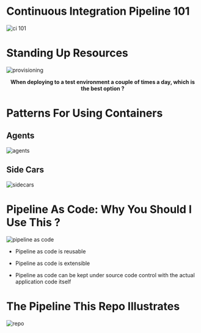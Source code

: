 # Continuous Integration Pipeline 101

![ci 101](https://user-images.githubusercontent.com/15145995/46338961-80b36780-c629-11e8-9272-fd0a74ee7b06.PNG)

# Standing Up Resources

![provisioning](https://user-images.githubusercontent.com/15145995/46339832-b22d3280-c62b-11e8-86a2-d87ea3a6af3e.PNG)

<p align="center">
  <b>When deploying to a test environment a couple of times a day, which is the best option ?</b><br>
</p>

# Patterns For Using Containers

## Agents

![agents](https://user-images.githubusercontent.com/15145995/46341044-1e5d6580-c62f-11e8-801c-6a82a2e9c4ac.PNG)

## Side Cars

![sidecars](https://user-images.githubusercontent.com/15145995/46341216-7f853900-c62f-11e8-96b9-703a0db1efb6.PNG)

# Pipeline As Code: Why You Should I Use This ?

![pipeline as code](https://user-images.githubusercontent.com/15145995/46341431-f6bacd00-c62f-11e8-945f-4a45f269e785.PNG)

* Pipeline as code is reusable

* Pipeline as code is extensible

* Pipeline as code can be kept under source code control with the actual application code itself

# The Pipeline This Repo Illustrates 

![repo](https://user-images.githubusercontent.com/15145995/46341664-b3149300-c630-11e8-925e-e52e36511542.PNG)






